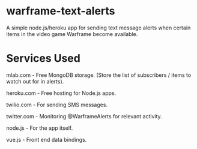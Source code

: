 # warframe-text-alerts

A simple node.js/heroku app for sending text message alerts when certain items in the video game Warframe become available.

# Services Used

mlab.com - Free MongoDB storage. (Store the list of subscribers / items to watch out for in alerts).

heroku.com - Free hosting for Node.js apps.

twilio.com - For sending SMS messages.

twitter.com - Monitoring @WarframeAlerts for relevant activity.

node.js - For the app itself.

vue.js - Front end data bindings.
